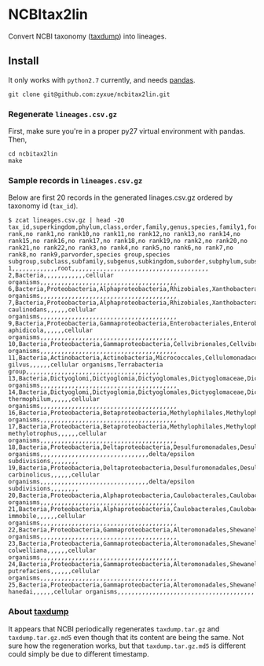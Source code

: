# NCBItax2lin

Convert NCBI taxonomy ([taxdump](ftp://ftp.ncbi.nlm.nih.gov/pub/taxonomy/)) into
lineages.

## Install

It only works with `python2.7` currently, and needs
[pandas](http://pandas.pydata.org/).

```
git clone git@github.com:zyxue/ncbitax2lin.git
```


### Regenerate `lineages.csv.gz`

First, make sure you're in a proper py27 virtual environment with pandas. Then,

```
cd ncbitax2lin
make
```

### Sample records in `lineages.csv.gz`

Below are first 20 records in the generated linages.csv.gz ordered by taxonomy
id (`tax_id`).

```
$ zcat lineages.csv.gz | head -20
tax_id,superkingdom,phylum,class,order,family,genus,species,family1,forma,infraclass,infraorder,kingdom,no rank,no rank1,no rank10,no rank11,no rank12,no rank13,no rank14,no rank15,no rank16,no rank17,no rank18,no rank19,no rank2,no rank20,no rank21,no rank22,no rank3,no rank4,no rank5,no rank6,no rank7,no rank8,no rank9,parvorder,species group,species subgroup,subclass,subfamily,subgenus,subkingdom,suborder,subphylum,subspecies,subtribe,superclass,superfamily,superorder,superphylum,tribe,varietas
1,,,,,,,,,,,,,root,,,,,,,,,,,,,,,,,,,,,,,,,,,,,,,,,,,,,,,
2,Bacteria,,,,,,,,,,,,cellular organisms,,,,,,,,,,,,,,,,,,,,,,,,,,,,,,,,,,,,,,,
6,Bacteria,Proteobacteria,Alphaproteobacteria,Rhizobiales,Xanthobacteraceae,Azorhizobium,,,,,,,cellular organisms,,,,,,,,,,,,,,,,,,,,,,,,,,,,,,,,,,,,,,,
7,Bacteria,Proteobacteria,Alphaproteobacteria,Rhizobiales,Xanthobacteraceae,Azorhizobium,Azorhizobium caulinodans,,,,,,cellular organisms,,,,,,,,,,,,,,,,,,,,,,,,,,,,,,,,,,,,,,,
9,Bacteria,Proteobacteria,Gammaproteobacteria,Enterobacteriales,Enterobacteriaceae,Buchnera,Buchnera aphidicola,,,,,,cellular organisms,,,,,,,,,,,,,,,,,,,,,,,,,,,,,,,,,,,,,,,
10,Bacteria,Proteobacteria,Gammaproteobacteria,Cellvibrionales,Cellvibrionaceae,Cellvibrio,,,,,,,cellular organisms,,,,,,,,,,,,,,,,,,,,,,,,,,,,,,,,,,,,,,,
11,Bacteria,Actinobacteria,Actinobacteria,Micrococcales,Cellulomonadaceae,Cellulomonas,Cellulomonas gilvus,,,,,,cellular organisms,Terrabacteria group,,,,,,,,,,,,,,,,,,,,,,,,,,,,,,,,,,,,,,
13,Bacteria,Dictyoglomi,Dictyoglomia,Dictyoglomales,Dictyoglomaceae,Dictyoglomus,,,,,,,cellular organisms,,,,,,,,,,,,,,,,,,,,,,,,,,,,,,,,,,,,,,,
14,Bacteria,Dictyoglomi,Dictyoglomia,Dictyoglomales,Dictyoglomaceae,Dictyoglomus,Dictyoglomus thermophilum,,,,,,cellular organisms,,,,,,,,,,,,,,,,,,,,,,,,,,,,,,,,,,,,,,,
16,Bacteria,Proteobacteria,Betaproteobacteria,Methylophilales,Methylophilaceae,Methylophilus,,,,,,,cellular organisms,,,,,,,,,,,,,,,,,,,,,,,,,,,,,,,,,,,,,,,
17,Bacteria,Proteobacteria,Betaproteobacteria,Methylophilales,Methylophilaceae,Methylophilus,Methylophilus methylotrophus,,,,,,cellular organisms,,,,,,,,,,,,,,,,,,,,,,,,,,,,,,,,,,,,,,,
18,Bacteria,Proteobacteria,Deltaproteobacteria,Desulfuromonadales,Desulfuromonadaceae,Pelobacter,,,,,,,cellular organisms,,,,,,,,,,,,,,,,,,,,,,,,,,,,,,,delta/epsilon subdivisions,,,,,,,,
19,Bacteria,Proteobacteria,Deltaproteobacteria,Desulfuromonadales,Desulfuromonadaceae,Pelobacter,Pelobacter carbinolicus,,,,,,cellular organisms,,,,,,,,,,,,,,,,,,,,,,,,,,,,,,,delta/epsilon subdivisions,,,,,,,,
20,Bacteria,Proteobacteria,Alphaproteobacteria,Caulobacterales,Caulobacteraceae,Phenylobacterium,,,,,,,cellular organisms,,,,,,,,,,,,,,,,,,,,,,,,,,,,,,,,,,,,,,,
21,Bacteria,Proteobacteria,Alphaproteobacteria,Caulobacterales,Caulobacteraceae,Phenylobacterium,Phenylobacterium immobile,,,,,,cellular organisms,,,,,,,,,,,,,,,,,,,,,,,,,,,,,,,,,,,,,,,
22,Bacteria,Proteobacteria,Gammaproteobacteria,Alteromonadales,Shewanellaceae,Shewanella,,,,,,,cellular organisms,,,,,,,,,,,,,,,,,,,,,,,,,,,,,,,,,,,,,,,
23,Bacteria,Proteobacteria,Gammaproteobacteria,Alteromonadales,Shewanellaceae,Shewanella,Shewanella colwelliana,,,,,,cellular organisms,,,,,,,,,,,,,,,,,,,,,,,,,,,,,,,,,,,,,,,
24,Bacteria,Proteobacteria,Gammaproteobacteria,Alteromonadales,Shewanellaceae,Shewanella,Shewanella putrefaciens,,,,,,cellular organisms,,,,,,,,,,,,,,,,,,,,,,,,,,,,,,,,,,,,,,,
25,Bacteria,Proteobacteria,Gammaproteobacteria,Alteromonadales,Shewanellaceae,Shewanella,Shewanella hanedai,,,,,,cellular organisms,,,,,,,,,,,,,,,,,,,,,,,,,,,,,,,,,,,,,,,
```


### About [taxdump](ftp://ftp.ncbi.nlm.nih.gov/pub/taxonomy/)

It appears that NCBI periodically regenerates `taxdump.tar.gz` and
`taxdump.tar.gz.md5` even though that its content are being the same. Not sure
how the regeneration works, but that `taxdump.tar.gz.md5` is different could
simply be due to different timestamp.
